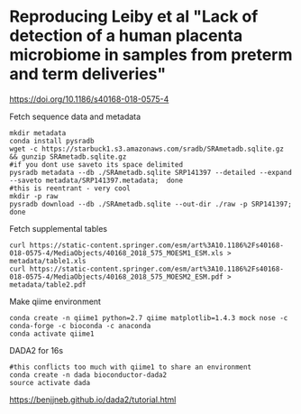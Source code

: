 # Reproducing Leiby et al "Lack of detection of a human placenta microbiome in samples from preterm and term deliveries"
https://doi.org/10.1186/s40168-018-0575-4


Fetch sequence data and metadata
```
mkdir metadata
conda install pysradb
wget -c https://starbuck1.s3.amazonaws.com/sradb/SRAmetadb.sqlite.gz && gunzip SRAmetadb.sqlite.gz
#if you dont use saveto its space delimited
pysradb metadata --db ./SRAmetadb.sqlite SRP141397 --detailed --expand --saveto metadata/SRP141397.metadata;  done
#this is reentrant - very cool
mkdir -p raw
pysradb download --db ./SRAmetadb.sqlite --out-dir ./raw -p SRP141397;  done
```

Fetch supplemental tables
```
curl https://static-content.springer.com/esm/art%3A10.1186%2Fs40168-018-0575-4/MediaObjects/40168_2018_575_MOESM1_ESM.xls > metadata/table1.xls
curl https://static-content.springer.com/esm/art%3A10.1186%2Fs40168-018-0575-4/MediaObjects/40168_2018_575_MOESM2_ESM.pdf > metadata/table2.pdf
```

Make qiime environment
```
conda create -n qiime1 python=2.7 qiime matplotlib=1.4.3 mock nose -c conda-forge -c bioconda -c anaconda
conda activate qiime1
```

DADA2 for 16s
```
#this conflicts too much with qiime1 to share an environment
conda create -n dada bioconductor-dada2
source activate dada
```

https://benjjneb.github.io/dada2/tutorial.html